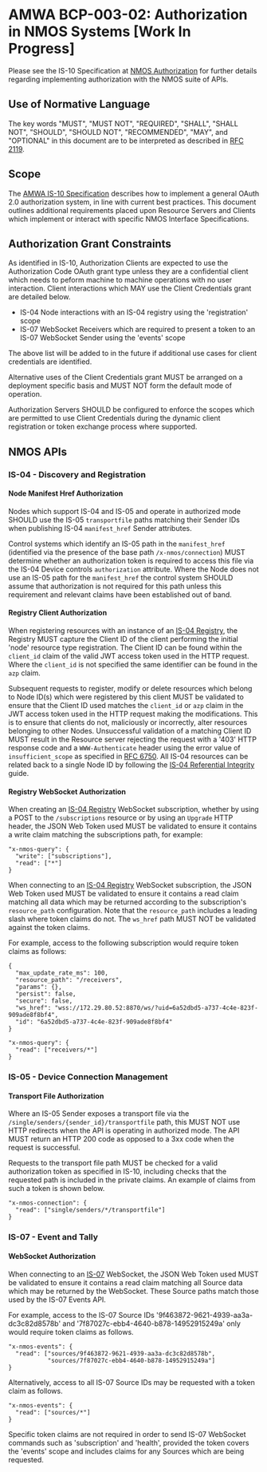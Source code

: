 # AMWA BCP-003-02: Authorization in NMOS Systems \[Work In Progress\]

Please see the IS-10 Specification at [NMOS Authorization][IS-10] for further details regarding implementing
authorization with the NMOS suite of APIs.

## Use of Normative Language

The key words "MUST", "MUST NOT", "REQUIRED", "SHALL", "SHALL NOT", "SHOULD", "SHOULD NOT", "RECOMMENDED", "MAY", and
"OPTIONAL" in this document are to be interpreted as described in [RFC 2119][RFC-2119].

## Scope

The [AMWA IS-10 Specification](https://amwa-tv.github.io/nmos-authorization) describes how to implement a general OAuth
2.0 authorization system, in line with current best practices. This document outlines additional requirements placed
upon Resource Servers and Clients which implement or interact with specific NMOS Interface Specifications.

## Authorization Grant Constraints

As identified in IS-10, Authorization Clients are expected to use the Authorization Code OAuth grant type unless they
are a confidential client which needs to peform machine to machine operations with no user interaction. Client
interactions which MAY use the Client Credentials grant are detailed below.

* IS-04 Node interactions with an IS-04 registry using the 'registration' scope
* IS-07 WebSocket Receivers which are required to present a token to an IS-07 WebSocket Sender using the 'events' scope

The above list will be added to in the future if additional use cases for client credentials are identified.

Alternative uses of the Client Credentials grant MUST be arranged on a deployment specific basis and MUST NOT form the
default mode of operation.

Authorization Servers SHOULD be configured to enforce the scopes which are permitted to use Client Credentials during
the dynamic client registration or token exchange process where supported.

## NMOS APIs

### IS-04 - Discovery and Registration

#### Node Manifest Href Authorization

Nodes which support IS-04 and IS-05 and operate in authorized mode SHOULD use the IS-05 `transportfile` paths matching
their Sender IDs when publishing IS-04 `manifest_href` Sender attributes.

Control systems which identify an IS-05 path in the `manifest_href` (identified via the presence of the base path
`/x-nmos/connection`) MUST determine whether an authorization token is required to access this file via the IS-04 Device
controls `authorization` attribute. Where the Node does not use an IS-05 path for the `manifest_href` the control system
SHOULD assume that authorization is not required for this path unless this requirement and relevant claims have been
established out of band.

#### Registry Client Authorization

When registering resources with an instance of an [IS-04 Registry][], the Registry MUST capture the Client ID of the
client performing the initial 'node' resource type registration. The Client ID can be found within the `client_id` claim
of the valid JWT access token used in the HTTP request. Where the `client_id` is not specified the same identifier can
be found in the `azp` claim.

Subsequent requests to register, modify or delete resources which belong to Node ID(s) which were registered by this
client MUST be validated to ensure that the Client ID used matches the `client_id` or `azp` claim in the JWT access
token used in the HTTP request making the modifications. This is to ensure that clients do not, maliciously or
incorrectly, alter resources belonging to other Nodes. Unsuccessful validation of a matching Client ID MUST result in
the Resource server rejecting the request with a '403' HTTP response code and a `WWW-Authenticate` header using the
error value of `insufficient_scope` as specified in [RFC 6750][RFC-6750]. All IS-04 resources can be related back to a
single Node ID by following the [IS-04 Referential Integrity][] guide.

#### Registry WebSocket Authorization

When creating an [IS-04 Registry][] WebSocket subscription, whether by using a POST to the `/subscriptions` resource
or by using an `Upgrade` HTTP header, the JSON Web Token used MUST be validated to ensure it contains a write claim
matching the subscriptions path, for example:

```
"x-nmos-query": {
  "write": ["subscriptions"],
  "read": ["*"]
}
```

When connecting to an [IS-04 Registry][] WebSocket subscription, the JSON Web Token used MUST be validated to ensure it
contains a read claim matching all data which may be returned according to the subscription's `resource_path`
configuration. Note that the `resource_path` includes a leading slash where token claims do not. The `ws_href` path
MUST NOT be validated against the token claims.

For example, access to the following subscription would require token claims as follows:

```
{
  "max_update_rate_ms": 100,
  "resource_path": "/receivers",
  "params": {},
  "persist": false,
  "secure": false,
  "ws_href": "wss://172.29.80.52:8870/ws/?uid=6a52dbd5-a737-4c4e-823f-909ade8f8bf4",
  "id": "6a52dbd5-a737-4c4e-823f-909ade8f8bf4"
}
```

```
"x-nmos-query": {
  "read": ["receivers/*"]
}
```

### IS-05 - Device Connection Management

#### Transport File Authorization

Where an IS-05 Sender exposes a transport file via the `/single/senders/{sender_id}/transportfile` path, this MUST NOT
use HTTP redirects when the API is operating in authorized mode. The API MUST return an HTTP 200 code as opposed to a
3xx code when the request is successful.

Requests to the transport file path MUST be checked for a valid authorization token as specified in IS-10, including
checks that the requested path is included in the private claims. An example of claims from such a token is shown below.

```
"x-nmos-connection": {
  "read": ["single/senders/*/transportfile"]
}
```

### IS-07 - Event and Tally

#### WebSocket Authorization

When connecting to an [IS-07][] WebSocket, the JSON Web Token used MUST be validated to ensure it contains a read claim
matching all Source data which may be returned by the WebSocket. These Source paths match those used by the IS-07 Events API.

For example, access to the IS-07 Source IDs '9f463872-9621-4939-aa3a-dc3c82d8578b' and
'7f87027c-ebb4-4640-b878-14952915249a' only would require token claims as follows.

```
"x-nmos-events": {
  "read": ["sources/9f463872-9621-4939-aa3a-dc3c82d8578b",
           "sources/7f87027c-ebb4-4640-b878-14952915249a"]
}
```

Alternatively, access to all IS-07 Source IDs may be requested with a token claim as follows.

```
"x-nmos-events": {
  "read": ["sources/*"]
}
```

Specific token claims are not required in order to send IS-07 WebSocket commands such as 'subscription' and 'health',
provided the token covers the 'events' scope and includes claims for any Sources which are being requested.


[IS-10]: https://amwa-tv.github.io/nmos-authorization/branches/v1.0-dev/ "AMWA IS-10 NMOS Authorization API"
[RFC-2119]: https://tools.ietf.org/html/rfc2119 "Key words for use in RFCs to Indicate Requirement Levels"
[RFC-6750]: https://tools.ietf.org/html/rfc6750 "The OAuth 2.0 Authorization Framework: Bearer Token Usage"
[IS-04 Registry]: http://amwa-tv.github.io/nmos-discovery-registration/ "AMWA IS-04 NMOS Discovery and Registration Specification"
[IS-04 Referential Integrity]: https://amwa-tv.github.io/nmos-discovery-registration/tags/v1.3/docs/4.1._Behaviour_-_Registration.html#referential-integrity "AMWA IS-04 Resource Referential Integrity"
[IS-07]: http://amwa-tv.github.io/nmos-event-tally/ "AMWA IS-07 NMOS Event and Tally Specification"
